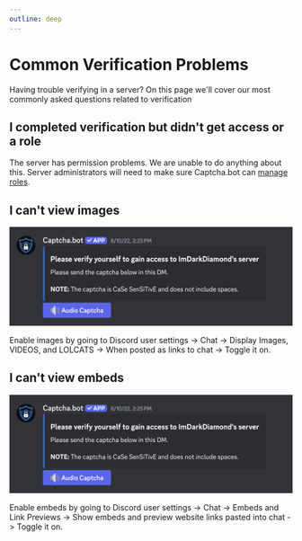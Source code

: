```yaml
---
outline: deep
---
```


# Common Verification Problems

Having trouble verifying in a server? On this page we'll cover our most commonly asked questions related to verification

## I completed verification but didn't get access or a role

The server has permission problems. We are unable to do anything about this. Server administrators will need to make sure Captcha.bot can [manage roles](./faq.md#captcha-bot-isn-t-assigning-roles).

## I can't view images

![No image example](../images/reference/verification-faq/no-images.png)

Enable images by going to Discord user settings -> Chat -> Display Images, VIDEOS, and LOLCATS -> When posted as links to chat -> Toggle it on.

## I can't view embeds

![No embed example](../images/reference/verification-faq/no-images.png)

Enable embeds by going to Discord user settings -> Chat -> Embeds and Link Previews -> Show embeds and preview website links pasted into chat -> Toggle it on.
